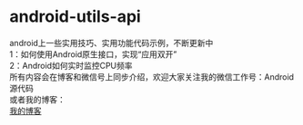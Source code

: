 # android-utils-api
android上一些实用技巧、实用功能代码示例，不断更新中<br/>
1：如何使用Android原生接口，实现“应用双开”<br/>
2：Android如何实时监控CPU频率<br/>
所有内容会在博客和微信号上同步介绍，欢迎大家关注我的微信工作号：Android源代码<br/>
或者我的博客：<br/>
[我的博客](http://blog.csdn.net/zhenbohuang)
